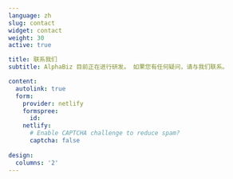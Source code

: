 ```yaml
---
language: zh
slug: contact
widget: contact
weight: 30
active: true

title: 联系我们
subtitle: AlphaBiz 目前正在进行研发。 如果您有任何疑问，请与我们联系。

content:
  autolink: true
  form:
    provider: netlify
    formspree:
      id:
    netlify:
      # Enable CAPTCHA challenge to reduce spam?
      captcha: false
  
design:
  columns: '2'
---
```

